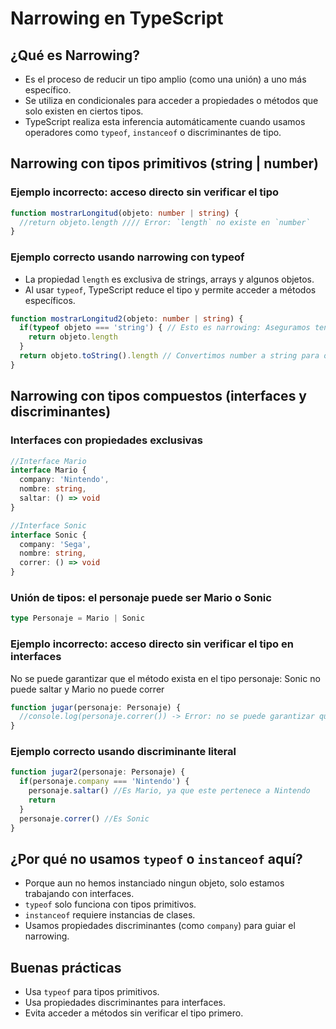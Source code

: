 # Narrowing en TypeScript

## ¿Qué es Narrowing?

- Es el proceso de reducir un tipo amplio (como una unión) a uno más específico.
- Se utiliza en condicionales para acceder a propiedades o métodos que solo existen en ciertos tipos.
- TypeScript realiza esta inferencia automáticamente cuando usamos operadores como `typeof`, `instanceof` o discriminantes de tipo.

## Narrowing con tipos primitivos (string | number)

### Ejemplo incorrecto: acceso directo sin verificar el tipo

```ts
function mostrarLongitud(objeto: number | string) {
  //return objeto.length //// Error: `length` no existe en `number`
}
```

### Ejemplo correcto usando narrowing con typeof

- La propiedad `length` es exclusiva de strings, arrays y algunos objetos.
- Al usar `typeof`, TypeScript reduce el tipo y permite acceder a métodos específicos.

```ts
function mostrarLongitud2(objeto: number | string) {
  if(typeof objeto === 'string') { // Esto es narrowing: Aseguramos tener el tipo correcto
    return objeto.length
  }
  return objeto.toString().length // Convertimos number a string para obtener su longitud
}
```

## Narrowing con tipos compuestos (interfaces y discriminantes)

### Interfaces con propiedades exclusivas

```ts
//Interface Mario
interface Mario {
  company: 'Nintendo',
  nombre: string,
  saltar: () => void
}

//Interface Sonic
interface Sonic {
  company: 'Sega',
  nombre: string,
  correr: () => void
}
```

### Unión de tipos: el personaje puede ser Mario o Sonic

```ts
type Personaje = Mario | Sonic
```

### Ejemplo incorrecto: acceso directo sin verificar el tipo en interfaces

No se puede garantizar que el método exista en el tipo personaje: Sonic no puede saltar y Mario no puede correr

```ts
function jugar(personaje: Personaje) {
  //console.log(personaje.correr()) -> Error: no se puede garantizar que el método exista en el tipo personaje
}
```

### Ejemplo correcto usando discriminante literal

```ts
function jugar2(personaje: Personaje) {
  if(personaje.company === 'Nintendo') {
    personaje.saltar() //Es Mario, ya que este pertenece a Nintendo
    return
  }
  personaje.correr() //Es Sonic
}
```

## ¿Por qué no usamos `typeof` o `instanceof` aquí?

- Porque aun no hemos instanciado ningun objeto, solo estamos trabajando con interfaces.
- `typeof` solo funciona con tipos primitivos.
- `instanceof` requiere instancias de clases.
- Usamos propiedades discriminantes (como `company`) para guiar el narrowing.

## Buenas prácticas

- Usa `typeof` para tipos primitivos.
- Usa propiedades discriminantes para interfaces.
- Evita acceder a métodos sin verificar el tipo primero.
